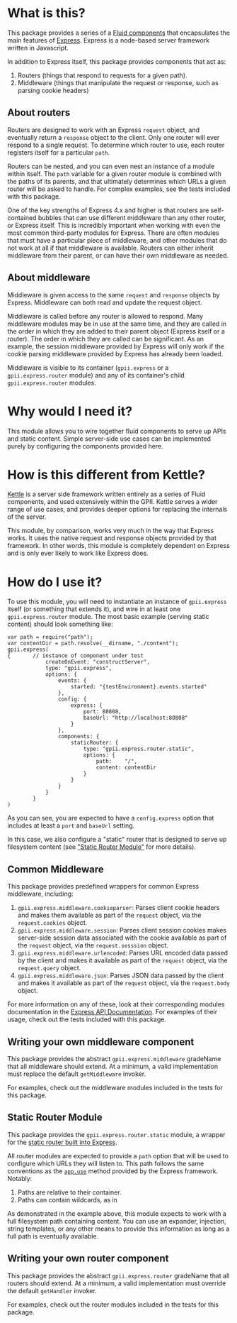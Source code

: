 # What is this?

This package provides a series of a [Fluid components](https://github.com/fluid-project/infusion-docs/blob/master/src/documents/UnderstandingInfusionComponents.md) that encapsulates the main features of [Express](http://expressjs.com/).  Express is a node-based server framework written in Javascript.

In addition to Express itself, this package provides components that act as:

 1. Routers (things that respond to requests for a given path).
 2. Middleware (things that manipulate the request or response, such as parsing cookie headers)

## About routers

Routers are designed to work with an Express `request` object, and eventually return a `response` object to the client.  Only one router will ever respond to a single request.  To determine which router to use, each router registers itself for a particular `path`.

Routers can be nested, and you can even nest an instance of a module within itself.  The `path` variable for a given router module is combined with the paths of its parents, and that ultimately determines which URLs a given router will be asked to handle.  For complex examples, see the tests included with this package.

One of the key strengths of Express 4.x and higher is that routers are self-contained bubbles that can use different middleware than any other router, or Express itself.  This is incredibly important when working with even the most common third-party modules for Express.  There are often modules that must have a particular piece of middleware, and other modules that do not work at all if that middleware is available.  Routers can either inherit middleware from their parent, or can have their own middleware as needed.


## About middleware

Middleware is given access to the same `request` and `response` objects by Express.  Middleware can both read and update the request object.

Middleware is called before any router is allowed to respond.  Many middleware modules may be in use at the same time, and they are called in the order in which they are added to their parent object (Express itself or a router).  The order in which they are called can be significant.  As an example, the session middleware provided by Express will only work if the cookie parsing middleware provided by Express has already been loaded.

Middleware is visible to its container (`gpii.express` or a `gpii.express.router` module) and any of its container's child `gpii.express.router` modules.


# Why would I need it?

This module allows you to wire together fluid components to serve up APIs and static content.  Simple server-side use cases can be implemented purely by configuring the components provided here.

# How is this different from Kettle?

[Kettle](https://github.com/GPII/kettle) is a server side framework written entirely as a series of Fluid components, and used extensively within the GPII.  Kettle serves a wider range of use cases, and provides deeper options for replacing the internals of the server.

This module, by comparison, works very much in the way that Express works.  It uses the native request and response objects provided by that framework.  In other words, this module is completely dependent on Express and is only ever likely to work like Express does.

# How do I use it?

To use this module, you will need to instantiate an instance of `gpii.express` itself (or something that extends it), and wire in at least one `gpii.express.router` module.  The most basic example (serving static content) should look something like:

```
var path = require("path");
var contentDir = path.resolve(__dirname, "./content");
gpii.express(
{       // instance of component under test
            createOnEvent: "constructServer",
            type: "gpii.express",
            options: {
                events: {
                    started: "{testEnvironment}.events.started"
                },
                config: {
                    express: {
                        port: 80808,
                        baseUrl: "http://localhost:80808"
                    }
                },
                components: {
                    staticRouter: {
                        type: "gpii.express.router.static",
                        options: {
                            path:    "/",
                            content: contentDir
                        }
                    }
                }
            }
        }
)
```

As you can see, you are expected to have a `config.express` option that includes at least a `port` and `baseUrl` setting.

In this case, we also configure a "static" router that is designed to serve up filesystem content (see ["Static Router Module"](#static-router-module) for more details).

## Common Middleware

This package provides predefined wrappers for common Express middleware, including:

1. `gpii.express.middleware.cookieparser`: Parses client cookie headers and makes them available as part of the `request` object, via the `request.cookies` object.
2. `gpii.express.middleware.session`: Parses client session cookies makes server-side session data associated with the cookie available as part of the `request` object, via the `request.sesssion` object.
3. `gpii.express.middleware.urlencoded`: Parses URL encoded data passed by the client and makes it available as part of the `request` object, via the `request.query` object.
4. `gpii.express.middleware.json`: Parses JSON data passed by the client and makes it available as part of the `request` object, via the `request.body` object.

For more information on any of these, look at their corresponding modules documentation in the [Express API Documentation](http://expressjs.com/4x/api.html#request).  For examples of their usage, check out the tests included with this package.

## Writing your own middleware component

This package provides the abstract `gpii.express.middleware` gradeName that all middleware should extend.  At a minimum, a valid implementation must replace the default `getMiddleware` invoker.

For examples, check out the middleware modules included in the tests for this package.

## Static Router Module

This package provides the `gpii.express.router.static` module, a wrapper for the [static router built into Express](http://expressjs.com/guide/using-middleware.html#middleware.built-in).

All router modules are expected to provide a `path` option that will be used to configure which URLs they will listen to.  This path follows the same conventions as the [`app.use`](http://expressjs.com/4x/api.html#app.use) method provided by the Express framework.  Notably:

1.  Paths are relative to their container.
2.  Paths can contain wildcards, as in

As demonstrated in the example above, this module expects to work with a full filesystem path containing content.  You can use an expander, injection, string templates, or any other means to provide this information as long as a full path is eventually available.

## Writing your own router component

This package provides the abstract `gpii.express.router` gradeName that all routers should extend.  At a minimum, a valid implementation must override the default `getHandler` invoker.

For examples, check out the router modules included in the tests for this package.